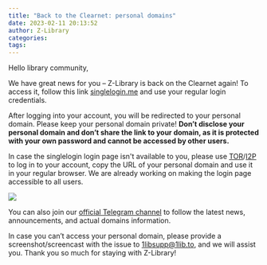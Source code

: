```yaml
---
title: "Back to the Clearnet: personal domains"
date: 2023-02-11 20:13:52
author: Z-Library
categories:
tags:
---
```


Hello library community,

We have great news for you – Z-Library is back on the Clearnet again! To access it, follow this link [singlelogin.me](https://singlelogin.me) and use your regular login credentials.

After logging into your account, you will be redirected to your personal domain. Please keep your personal domain private! **Don’t disclose your personal domain and don’t share the link to your domain, as it is protected with your own password and cannot be accessed by other users.**

In case the singlelogin login page isn't available to you, please use [TOR](http://loginzlib2vrak5zzpcocc3ouizykn6k5qecgj2tzlnab5wcbqhembyd.onion)/[I2P](http://zlib24th6ptyb4ibzn3tj2cndqafs6rhm4ed4gruxztaaco35lka.b32.i2p) to log in to your account, copy the URL of your personal domain and use it in your regular browser. We are already working on making the login page accessible to all users.

![](/img/Z-lib-blog-38-1.png)

You can also join our [official Telegram channel](http://t.me/zlibrary_official) to follow the latest news, announcements, and actual domains information.

In case you can’t access your personal domain, please provide a screenshot/screencast with the issue to [1libsupp@1lib.to](mailto:1libsupp@1lib.to), and we will assist you. Thank you so much for staying with Z-Library!
